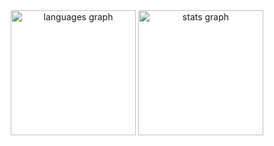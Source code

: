 <div align="center">
  <img src="https://github-readme-stats-gold-two.vercel.app/api/top-langs?username=duskrunner&locale=en&hide_title=false&layout=compact&card_width=320&langs_count=20&theme=github_dark&hide_border=false&order=2" height="200" alt="languages graph"  />
  <img src="https://github-readme-stats-gold-two.vercel.app/api?username=duskrunner&hide_title=false&hide_rank=true&show_icons=true&include_all_commits=true&count_private=true&disable_animations=false&theme=github_dark&locale=en&hide_border=false&order=1" height="200" alt="stats graph"  />
</div>
